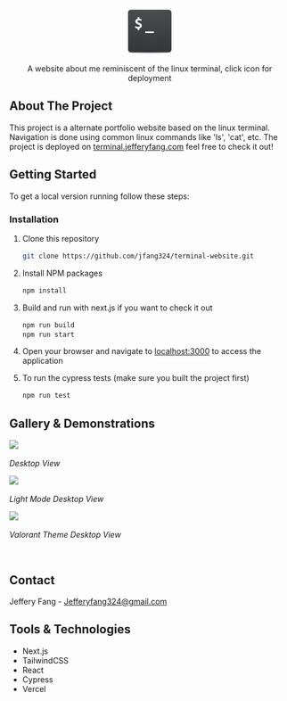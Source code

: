 <br />
<div align = "center">
    <a href = "https://terminal.jefferyfang.com">
        <img src = "./public/terminalicon.png" width = "80" height = "80">
    </a>
    <p align = "center">
        A website about me reminiscent of the linux terminal, click icon for deployment
    </p>
</div>

## About The Project

This project is a alternate portfolio website based on the linux terminal. Navigation is done using common linux commands like 'ls', 'cat', etc. The project is deployed on
[terminal.jefferyfang.com](https://terminal.jefferyfang.com) feel free to check it out!

## Getting Started

To get a local version running follow these steps:

### Installation

1. Clone this repository

    ```sh
    git clone https://github.com/jfang324/terminal-website.git
    ```

2. Install NPM packages

    ```sh
    npm install
    ```

3. Build and run with next.js if you want to check it out

    ```sh
    npm run build
    npm run start
    ```

4. Open your browser and navigate to [localhost:3000](http://localhost:3000) to access the application

5. To run the cypress tests (make sure you built the project first)

    ```sh
    npm run test
    ```

## Gallery & Demonstrations

<img src = "https://github.com/user-attachments/assets/21af3c4d-3e2c-4e6d-8a31-eb0460e107e0">
</img>

_Desktop View_

<img src = "https://github.com/user-attachments/assets/2b0a8ca3-3c81-45c2-a3d2-73e21dfd2bf0">
</img>

_Light Mode Desktop View_

<img src = "https://github.com/user-attachments/assets/f25b6072-1e93-46a4-a84b-40a790345d7a">
</img>

_Valorant Theme Desktop View_

<br />

## Contact

Jeffery Fang - Jefferyfang324@gmail.com

## Tools & Technologies

-   Next.js
-   TailwindCSS
-   React
-   Cypress
-   Vercel
